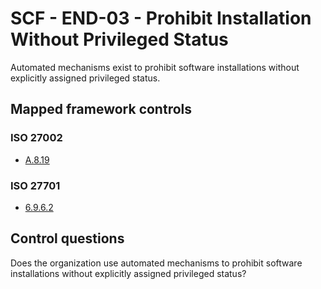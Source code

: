 # SCF - END-03 - Prohibit Installation Without Privileged Status
Automated mechanisms exist to prohibit software installations without explicitly assigned privileged status. 
## Mapped framework controls
### ISO 27002
- [A.8.19](../iso27002/a-8.md#a819)
  
### ISO 27701
- [6.9.6.2](../iso27701/6962.md)
  
## Control questions
Does the organization use automated mechanisms to prohibit software installations without explicitly assigned privileged status? 
  